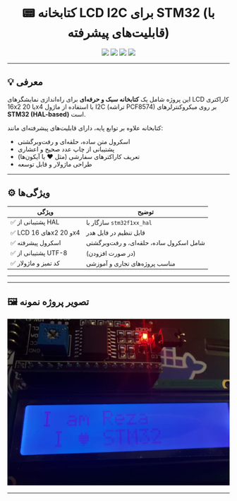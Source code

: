 <h1 align="center">📟 کتابخانه LCD I2C برای STM32 (با قابلیت‌های پیشرفته)</h1>

<p align="center">
  <img src="https://img.shields.io/badge/stm32f1xx-supported-green?style=flat-square" />
  <img src="https://img.shields.io/badge/I2C-LCD%20PCF8574-blue?style=flat-square" />
  <img src="https://img.shields.io/badge/Language-C-blue.svg?style=flat-square" />
  <img src="https://img.shields.io/badge/License-MIT-yellow.svg?style=flat-square" />
</p>


---

## 💡 معرفی

این پروژه شامل یک **کتابخانه سبک و حرفه‌ای** برای راه‌اندازی نمایشگرهای LCD کاراکتری 16x2 یا 20x4 با استفاده از ماژول I2C (تراشه PCF8574) بر روی میکروکنترلرهای **STM32 (HAL-based)** است.

کتابخانه علاوه بر توابع پایه، دارای قابلیت‌های پیشرفته‌ای مانند:
- اسکرول متن ساده، حلقه‌ای و رفت‌وبرگشتی
- پشتیبانی از چاپ عدد صحیح و اعشاری
- تعریف کاراکترهای سفارشی (مثل ♥ یا آیکون‌ها)
- طراحی ماژولار و قابل توسعه

---

## ⚙️ ویژگی‌ها

| ویژگی                 | توضیح |
|-----------------------|-------|
| ✅ پشتیبانی از HAL    | سازگار با `stm32f1xx_hal` |
| ✅ LCD های 16x2 و 20x4 | قابل تنظیم در فایل هدر |
| ✅ اسکرول پیشرفته     | شامل اسکرول ساده، حلقه‌ای، و رفت‌وبرگشتی |
| ✅ پشتیبانی از UTF-8  | (در صورت افزودن) |
| ✅ کد تمیز و ماژولار  | مناسب پروژه‌های تجاری و آموزشی |

---
---

## 🖼️ تصویر پروژه نمونه

<p align="center">
  <img src="image\demo.jpg"  alt="پروژه LCD I2C با STM32">
</p>

---